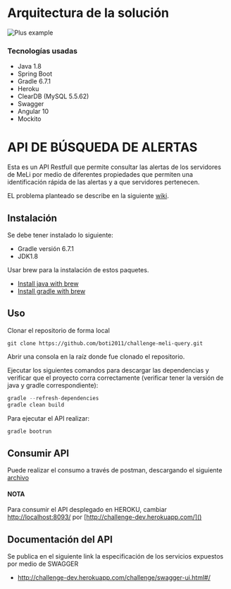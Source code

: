 # Arquitectura de la solución

![Plus example](https://challengemelibcsb.000webhostapp.com/assets/evidence/Architecture.png)

### Tecnologías usadas

- Java 1.8
- Spring Boot
- Gradle 6.7.1
- Heroku
- ClearDB (MySQL 5.5.62)
- Swagger
- Angular 10
- Mockito

# API DE BÚSQUEDA DE ALERTAS

Esta es un API Restfull que permite consultar las alertas de los servidores de MeLi por medio de diferentes propiedades que permiten una identificación rápida de las alertas y a que servidores pertenecen.

EL problema planteado se describe en la siguiente [wiki](https://github.com/boti2011/challenge-meli/wiki/Planteamiento-del-problema).

## Instalación

Se debe tener instalado lo siguiente:
- Gradle versión 6.7.1
- JDK1.8

Usar brew para la instalación de estos paquetes.

- [Install java with brew](https://devqa.io/brew-install-java/)
- [Install gradle with brew](https://docs.gradle.org/current/userguide/installation.html)

## Uso
Clonar el repositorio de forma local


```git
git clone https://github.com/boti2011/challenge-meli-query.git
```
Abrir una consola en la raíz donde fue clonado el repositorio.

Ejecutar los siguientes comandos para descargar las dependencias y verificar que el proyecto corra correctamente (verificar tener la versión de java y gradle correspondiente):

```gradle
gradle --refresh-dependencies
gradle clean build
```
Para ejecutar el API realizar: 

```gradle
gradle bootrun
```

## Consumir API
Puede realizar el consumo a través de postman, descargando el siguiente [archivo](https://github.com/boti2011/challenge-meli-query/tree/master/src/main/resources/postman)

#### NOTA

Para consumir el API desplegado en HEROKU, cambiar [http://localhost:8093/]() por [http://challenge-dev.herokuapp.com/]()


## Documentación del API

Se publica en el siguiente link la especificación de los servicios expuestos por medio de SWAGGER

- http://challenge-dev.herokuapp.com/challenge/swagger-ui.html#/